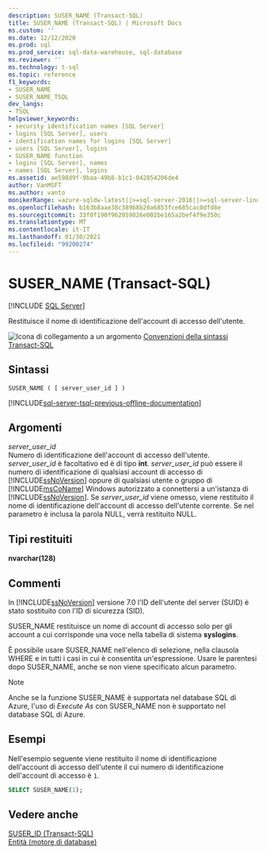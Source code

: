 ```yaml
---
description: SUSER_NAME (Transact-SQL)
title: SUSER_NAME (Transact-SQL) | Microsoft Docs
ms.custom: ''
ms.date: 12/12/2020
ms.prod: sql
ms.prod_service: sql-data-warehouse, sql-database
ms.reviewer: ''
ms.technology: t-sql
ms.topic: reference
f1_keywords:
- SUSER_NAME
- SUSER_NAME_TSQL
dev_langs:
- TSQL
helpviewer_keywords:
- security identification names [SQL Server]
- logins [SQL Server], users
- identification names for logins [SQL Server]
- users [SQL Server], logins
- SUSER_NAME function
- logins [SQL Server], names
- names [SQL Server], logins
ms.assetid: ae598d9f-9baa-49b8-b1c1-042854206de4
author: VanMSFT
ms.author: vanto
monikerRange: =azure-sqldw-latest||>=sql-server-2016||>=sql-server-linux-2017||=azuresqldb-mi-current
ms.openlocfilehash: b163b8aae38c389b8b20a6853fce685cac0dfd8e
ms.sourcegitcommit: 33f0f190f962059826e002be165a2bef4f9e350c
ms.translationtype: MT
ms.contentlocale: it-IT
ms.lasthandoff: 01/30/2021
ms.locfileid: "99200274"
---
```

# <a name="suser_name-transact-sql"></a>SUSER_NAME (Transact-SQL)
[!INCLUDE [SQL Server](../../includes/applies-to-version/sqlserver.md)]

Restituisce il nome di identificazione dell'account di accesso dell'utente.  
  
![Icona di collegamento a un argomento](../../database-engine/configure-windows/media/topic-link.gif "Icona di collegamento a un argomento") [Convenzioni della sintassi Transact-SQL](../../t-sql/language-elements/transact-sql-syntax-conventions-transact-sql.md)  
  
## <a name="syntax"></a>Sintassi  
  
```syntaxsql
SUSER_NAME ( [ server_user_id ] )   
```  
  
[!INCLUDE[sql-server-tsql-previous-offline-documentation](../../includes/sql-server-tsql-previous-offline-documentation.md)]

## <a name="arguments"></a>Argomenti
_server\_user\_id_  
Numero di identificazione dell'account di accesso dell'utente. _server\_user\_id_ è facoltativo ed è di tipo **int**. _server\_user\_id_ può essere il numero di identificazione di qualsiasi account di accesso di [!INCLUDE[ssNoVersion](../../includes/ssnoversion-md.md)] oppure di qualsiasi utente o gruppo di [!INCLUDE[msCoName](../../includes/msconame-md.md)] Windows autorizzato a connettersi a un'istanza di [!INCLUDE[ssNoVersion](../../includes/ssnoversion-md.md)]. Se _server\_user\_id_ viene omesso, viene restituito il nome di identificazione dell'account di accesso dell'utente corrente. Se nel parametro è inclusa la parola NULL, verrà restituito NULL.  
  
## <a name="return-types"></a>Tipi restituiti  
**nvarchar(128)**  
  
## <a name="remarks"></a>Commenti  
In [!INCLUDE[ssNoVersion](../../includes/ssnoversion-md.md)] versione 7.0 l'ID dell'utente del server (SUID) è stato sostituito con l'ID di sicurezza (SID).  
  
SUSER_NAME restituisce un nome di account di accesso solo per gli account a cui corrisponde una voce nella tabella di sistema **syslogins**.  
  
È possibile usare SUSER_NAME nell'elenco di selezione, nella clausola WHERE e in tutti i casi in cui è consentita un'espressione. Usare le parentesi dopo SUSER_NAME, anche se non viene specificato alcun parametro.  

> [!NOTE]
> Anche se la funzione SUSER_NAME è supportata nel database SQL di Azure, l'uso di *Execute As* con SUSER_NAME non è supportato nel database SQL di Azure. 
  
## <a name="examples"></a>Esempi  
Nell'esempio seguente viene restituito il nome di identificazione dell'account di accesso dell'utente il cui numero di identificazione dell'account di accesso è `1`.  
  
```sql
SELECT SUSER_NAME(1);  
```  
  
## <a name="see-also"></a>Vedere anche  
[SUSER_ID &#40;Transact-SQL&#41;](../../t-sql/functions/suser-id-transact-sql.md)   
[Entità &#40;motore di database&#41;](../../relational-databases/security/authentication-access/principals-database-engine.md)  
  
  
